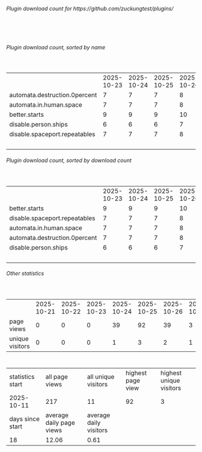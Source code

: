 <h6>Plugin download count for https://github.com/zuckungtest/plugins/</h6><br>
<br>
<h6>Plugin download count, sorted by name</h6><sub><sup><br>
<table>
	<tr>
		<td></td>
		<td>2025-10-23</td>
		<td>2025-10-24</td>
		<td>2025-10-25</td>
		<td>2025-10-26</td>
		<td>2025-10-27</td>
		<td>2025-10-28</td>
		<td>2025-10-29</td>
		<td>today +</td>
	</tr>
	<tr>
		<td>automata.destruction.0percent</td>
		<td>7</td>
		<td>7</td>
		<td>7</td>
		<td>8</td>
		<td>8</td>
		<td>9</td>
		<td>10</td>
		<td>+ 1</td>
	</tr>
	<tr>
		<td>automata.in.human.space</td>
		<td>7</td>
		<td>7</td>
		<td>7</td>
		<td>8</td>
		<td>8</td>
		<td>9</td>
		<td>10</td>
		<td>+ 1</td>
	</tr>
	<tr>
		<td>better.starts</td>
		<td>9</td>
		<td>9</td>
		<td>9</td>
		<td>10</td>
		<td>10</td>
		<td>11</td>
		<td>12</td>
		<td>+ 1</td>
	</tr>
	<tr>
		<td>disable.person.ships</td>
		<td>6</td>
		<td>6</td>
		<td>6</td>
		<td>7</td>
		<td>7</td>
		<td>8</td>
		<td>9</td>
		<td>+ 1</td>
	</tr>
	<tr>
		<td>disable.spaceport.repeatables</td>
		<td>7</td>
		<td>7</td>
		<td>7</td>
		<td>8</td>
		<td>8</td>
		<td>9</td>
		<td>10</td>
		<td>+ 1</td>
	</tr>
	<tr>
		<td></td>
		<td></td>
		<td></td>
		<td></td>
		<td></td>
		<td></td>
		<td></td>
		<td>51</td>
		<td>5</td>
	</tr>
</table>
</sub></sup>
<h6>Plugin download count, sorted by download count</h6><sub><sup><br>
<table>
	<tr>
		<td></td>
		<td>2025-10-23</td>
		<td>2025-10-24</td>
		<td>2025-10-25</td>
		<td>2025-10-26</td>
		<td>2025-10-27</td>
		<td>2025-10-28</td>
		<td>2025-10-29</td>
		<td>today +</td>
	</tr>
	<tr>
		<td>better.starts</td>
		<td>9</td>
		<td>9</td>
		<td>9</td>
		<td>10</td>
		<td>10</td>
		<td>11</td>
		<td>12</td>
		<td>+ 1</td>
	</tr>
	<tr>
		<td>disable.spaceport.repeatables</td>
		<td>7</td>
		<td>7</td>
		<td>7</td>
		<td>8</td>
		<td>8</td>
		<td>9</td>
		<td>10</td>
		<td>+ 1</td>
	</tr>
	<tr>
		<td>automata.in.human.space</td>
		<td>7</td>
		<td>7</td>
		<td>7</td>
		<td>8</td>
		<td>8</td>
		<td>9</td>
		<td>10</td>
		<td>+ 1</td>
	</tr>
	<tr>
		<td>automata.destruction.0percent</td>
		<td>7</td>
		<td>7</td>
		<td>7</td>
		<td>8</td>
		<td>8</td>
		<td>9</td>
		<td>10</td>
		<td>+ 1</td>
	</tr>
	<tr>
		<td>disable.person.ships</td>
		<td>6</td>
		<td>6</td>
		<td>6</td>
		<td>7</td>
		<td>7</td>
		<td>8</td>
		<td>9</td>
		<td>+ 1</td>
	</tr>
	<tr>
		<td></td>
		<td></td>
		<td></td>
		<td></td>
		<td></td>
		<td></td>
		<td></td>
		<td>51</td>
		<td>5</td>
	</tr>
</table>
</sub></sup>
<h6>Other statistics</h6><sub><sup><br>
<table>
	<tr>
		<td> </td>
		<td>2025-10-21</td>
		<td>2025-10-22</td>
		<td>2025-10-23</td>
		<td>2025-10-24</td>
		<td>2025-10-25</td>
		<td>2025-10-26</td>
		<td>2025-10-27</td>
		<td>2025-10-28</td>
		<td>2025-10-29</td>
	</tr>
	<tr>
		<td>page views</td>
		<td>0</td>
		<td>0</td>
		<td>0</td>
		<td>39</td>
		<td>92</td>
		<td>39</td>
		<td>3</td>
		<td>23</td>
		<td>21</td>
	</tr>
	<tr>
		<td>unique visitors</td>
		<td>0</td>
		<td>0</td>
		<td>0</td>
		<td>1</td>
		<td>3</td>
		<td>2</td>
		<td>1</td>
		<td>2</td>
		<td>2</td>
	</tr>
</table>
<br>
<table>
	<tr>
		<td>statistics start</td>
		<td>all page views</td>
		<td>all unique visitors</td>
		<td>highest page view</td>
		<td>highest unique visitors</td>
	</tr>
	<tr>
		<td>2025-10-11</td>
		<td>217</td>
		<td>11</td>
		<td>92</td>
		<td>3</td>
	</tr>
	<tr>
		<td>days since start</td>
		<td>average daily page views</td>
		<td>average daily visitors</td>
		<td></td>
		<td></td>
	</tr>
	<tr>
		<td>18</td>
		<td>12.06</td>
		<td>0.61</td>
		<td></td>
		<td></td>
	</tr>
</table>
</sub></sup>
